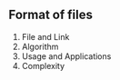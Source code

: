 Format of files
---------------

1. File and Link
2. Algorithm
3. Usage and Applications
4. Complexity
